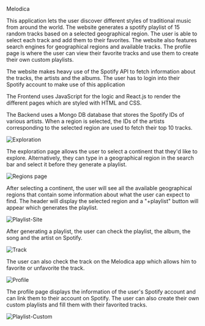Melodica

This application lets the user discover different styles of traditional music from around the world. The website generates a spotify playlist of 15 random tracks based 
on a selected geographical region. The user is able to select each track and add them to their favorites. The website also features search engines for geographical 
regions and available tracks. The profile page is where the user can view their favorite tracks and use them to create their own custom playlists.

The website makes heavy use of the Spotify API to fetch information about the tracks, the artists and the albums. The user has to login into their Spotify account 
to make use of this application 

The Frontend uses JavaScript for the logic and React.js to render the different pages which are styled with HTML and CSS.

The Backend uses a Mongo DB database that stores the Spotify IDs of various artists. When a region is selected, the IDs of the artists corresponding to the selected 
region are used to fetch their top 10 tracks. 

![Exploration](https://user-images.githubusercontent.com/73728907/219441567-b60a2e0a-0b87-4c61-aefa-0b0171768298.png)

The exploration page allows the user to select a continent that they'd like to explore. Alternatively, they can type in a geographical region in the search bar and 
select it before they generate a playlist.

![Regions page](https://user-images.githubusercontent.com/73728907/219442138-6d8cc6ab-f26b-4229-84b1-e991b41da7d2.png)

After selecting a continent, the user will see all the available geographical regions that contain some information about what the
user can expect to find. The header will display the selected region and a "+playlist" button will appear which generates the
playlist. 

![Playlist-Site](https://user-images.githubusercontent.com/73728907/219442997-17788825-2561-455b-912a-2905b3bfd125.png)

After generating a playlist, the user can check the playlist, the album, the song and the artist on Spotify.

![Track](https://user-images.githubusercontent.com/73728907/219443480-f2bffa5d-8422-45c2-ae80-be04c51bf27b.png)

The user can also check the track on the Melodica app which allows him to favorite or unfavorite the track.

![Profile](https://user-images.githubusercontent.com/73728907/219443642-8c1c55a5-d96b-48a5-9af3-5f4ce6d77b14.png)

The profile page displays the information of the user's Spotify account and can link them to their account on Spotify. The user can also create their own custom 
playlists and fill them with their favorited tracks.

![Playlist-Custom](https://user-images.githubusercontent.com/73728907/219444583-83ee4185-c9b2-4c2f-b7ee-02fe44a6e999.png)


